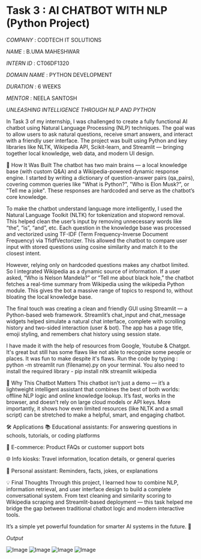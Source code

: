 # Task 3 : AI CHATBOT WITH NLP (Python Project)

*COMPANY* : CODTECH IT SOLUTIONS

*NAME* : B.UMA MAHESHWAR

*INTERN ID* : CT06DF1320

*DOMAIN NAME* : PYTHON DEVELOPMENT

*DURATION* : 6 WEEKS

*MENTOR* : NEELA SANTOSH 

*UNLEASHING INTELLIGENCE THROUGH NLP AND PYTHON*

In Task 3 of my internship, I was challenged to create a fully functional AI chatbot using Natural Language Processing (NLP) techniques. The goal was to allow users to ask natural questions, receive smart answers, and interact with a friendly user interface. The project was built using Python and key libraries like NLTK, Wikipedia API, Scikit-learn, and Streamlit — bringing together local knowledge, web data, and modern UI design.

🧠 How It Was Built
The chatbot has two main brains — a local knowledge base (with custom Q&A) and a Wikipedia-powered dynamic response engine. I started by writing a dictionary of question-answer pairs (qa_pairs), covering common queries like "What is Python?", "Who is Elon Musk?", or "Tell me a joke". These responses are hardcoded and serve as the chatbot’s core knowledge.

To make the chatbot understand language more intelligently, I used the Natural Language Toolkit (NLTK) for tokenization and stopword removal. This helped clean the user’s input by removing unnecessary words like “the”, “is”, “and”, etc. Each question in the knowledge base was processed and vectorized using TF-IDF (Term Frequency-Inverse Document Frequency) via TfidfVectorizer. This allowed the chatbot to compare user input with stored questions using cosine similarity and match it to the closest intent.

However, relying only on hardcoded questions makes any chatbot limited. So I integrated Wikipedia as a dynamic source of information. If a user asked, “Who is Nelson Mandela?” or “Tell me about black hole,” the chatbot fetches a real-time summary from Wikipedia using the wikipedia Python module. This gives the bot a massive range of topics to respond to, without bloating the local knowledge base.

The final touch was creating a clean and friendly GUI using Streamlit — a Python-based web framework. Streamlit’s chat_input and chat_message widgets helped simulate a natural chat interface, complete with scrolling history and two-sided interaction (user & bot). The app has a page title, emoji styling, and remembers chat history using session state.

I have made it with the help of resources from Google, Youtube & Chatgpt. It's great but still has some flaws like not able to recognize some people or places. It was fun to make despite it's flaws. Run the code by typing : python -m streamlit run (filename).py on your terminal. You also need to install the required library - pip install nltk streamlit wikipedia

🌟 Why This Chatbot Matters
This chatbot isn’t just a demo — it’s a lightweight intelligent assistant that combines the best of both worlds: offline NLP logic and online knowledge lookup. It’s fast, works in the browser, and doesn’t rely on large cloud models or API keys. More importantly, it shows how even limited resources (like NLTK and a small script) can be stretched to make a helpful, smart, and engaging chatbot.

🛠️ Applications
📚 Educational assistants: For answering questions in schools, tutorials, or coding platforms

🛒 E-commerce: Product FAQs or customer support bots

🌐 Info kiosks: Travel information, location details, or general queries

💬 Personal assistant: Reminders, facts, jokes, or explanations

💡 Final Thoughts
Through this project, I learned how to combine NLP, information retrieval, and user interface design to build a complete conversational system. From text cleaning and similarity scoring to Wikipedia scraping and Streamlit-based deployment — this task helped me bridge the gap between traditional chatbot logic and modern interactive tools.

It’s a simple yet powerful foundation for smarter AI systems in the future. 🚀

*Output* 

![Image](https://github.com/user-attachments/assets/5c4ebb55-5aef-4bb6-b1c5-f8a8caecd4fc)
![Image](https://github.com/user-attachments/assets/7c33acd1-98f0-4548-bde1-462214f64a7f)
![Image](https://github.com/user-attachments/assets/01ed6139-2393-4425-b08c-27b416b92f15)
![Image](https://github.com/user-attachments/assets/2f0d1026-ac6a-470c-b95e-83d0d91eae7e)
